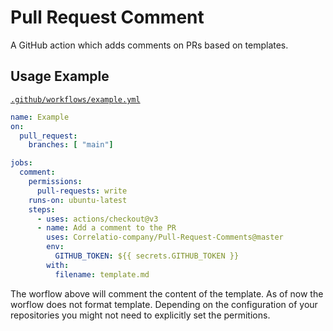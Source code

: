 # Pull Request Comment 

A GitHub action which adds comments on PRs based on templates.

## Usage Example

[`.github/workflows/example.yml`](.github/workflows/example.yml)
 
```yml
name: Example 
on:
  pull_request:
    branches: [ "main"]

jobs:
  comment:
    permissions:
      pull-requests: write
    runs-on: ubuntu-latest
    steps:
      - uses: actions/checkout@v3
      - name: Add a comment to the PR
        uses: Correlatio-company/Pull-Request-Comments@master
        env:
          GITHUB_TOKEN: ${{ secrets.GITHUB_TOKEN }}
        with:
          filename: template.md
```
 
The worflow above will comment the content of the template. As of now the worflow does not format template.
Depending on the configuration of your repositories you might not need to explicitly set the permitions.
